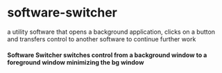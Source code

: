 # software-switcher

a utility software that opens a background application, clicks on a button and transfers control to another software to continue further work


#### Software Switcher switches control from a background window to a foreground window minimizing the bg window
